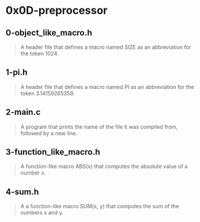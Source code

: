 # 0x0D-preprocessor

## 0-object_like_macro.h

> A header file that defines a macro named SIZE as an abbreviation for the token 1024.

## 1-pi.h

> A header file that defines a macro named PI as an abbreviation for the token 3.14159265359.

## 2-main.c

> A program that prints the name of the file it was compiled from, followed by a new line.

## 3-function_like_macro.h

> A function-like macro ABS(x) that computes the absolute value of a number x.

## 4-sum.h

> A a function-like macro SUM(x, y) that computes the sum of the numbers x and y.
